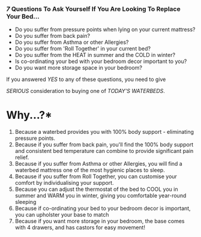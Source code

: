 ### _7_ Questions To Ask Yourself If You Are Looking To Replace Your Bed...

* Do you suffer from pressure points when lying on your current mattress?
* Do you suffer from back pain?
* Do you suffer from Asthma or other Allergies?
* Do you suffer from 'Roll Together' in your current bed?
* Do you suffer from the HEAT in summer and the COLD in winter?
* Is co-ordinating your bed with your bedroom decor important to you?
* Do you want more storage space in your bedroom?

If you answered *YES* to any of these questions, you need to give

*SERIOUS* consideration to buying one of *TODAY'S WATERBEDS*.
      
# Why...?*

1. Because a waterbed provides you with 100% body support - eliminating pressure points.
2. Because if you suffer from back pain, you'll find the 100% body support and consistent bed temperature can combine to provide significant pain relief.
3. Because if you suffer from Asthma or other Allergies, you will find a waterbed mattress one of the most hygienic places to sleep.
4. Because if you suffer from Roll Together, you can customise your comfort by individualising your support.
5. Because you can adjust the thermostat of the bed to COOL you in summer and WARM you in winter, giving you comfortable year-round sleeping
6. Because if co-ordinating your bed to your bedroom decor is important, you can upholster your base to match
7. Because if you want more storage in your bedroom, the base comes with 4 drawers, and has castors for easy movement!
